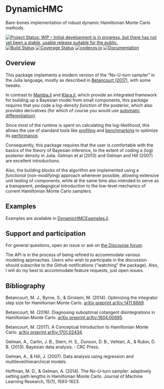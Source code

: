 # DynamicHMC

Bare-bones implementation of robust dynamic Hamiltonian Monte Carlo methods.

[![Project Status: WIP – Initial development is in progress, but there has not yet been a stable, usable release suitable for the public.](http://www.repostatus.org/badges/latest/wip.svg)](http://www.repostatus.org/#wip)
[![Build Status](https://travis-ci.org/tpapp/DynamicHMC.jl.svg?branch=master)](https://travis-ci.org/tpapp/DynamicHMC.jl)
[![Coverage Status](https://coveralls.io/repos/tpapp/DynamicHMC.jl/badge.svg?branch=master&service=github)](https://coveralls.io/github/tpapp/DynamicHMC.jl?branch=master)
[![codecov.io](http://codecov.io/github/tpapp/DynamicHMC.jl/coverage.svg?branch=master)](http://codecov.io/github/tpapp/DynamicHMC.jl?branch=master)
[![Documentation](https://img.shields.io/badge/docs-dev-blue.svg)](https://tpapp.github.io/DynamicHMC.jl/dev)

## Overview

This package implements a modern version of the “No-U-turn sampler” in the Julia language, mostly as described in [Betancourt (2017)](https://arxiv.org/abs/1701.02434), with some tweaks.

In contrast to [Mamba.jl](https://github.com/brian-j-smith/Mamba.jl) and [Klara.jl](https://github.com/JuliaStats/Klara.jl), which provide an integrated framework for building up a Bayesian model from small components, this package requires that you code a *log-density function* of the posterior, which also provides derivatives (for which of course you would use [automatic differentiation](http://www.juliadiff.org/)).

Since most of the runtime is spent on calculating the log-likelihood, this allows the use of standard tools like [profiling](https://docs.julialang.org/en/latest/stdlib/profile/) and [benchmarking](https://github.com/JuliaCI/BenchmarkTools.jl) to optimize its [performance](https://docs.julialang.org/en/latest/manual/performance-tips/).

Consequently, this package requires that the user is comfortable with the basics of the theory of Bayesian inference, to the extent of coding a (log) posterior density in Julia. Gelman et al (2013) and Gelman and Hill (2007) are excellent introductions.

Also, the building blocks of the algorithm are implemented using a *functional* (non-modifying) approach whenever possible, allowing extensive unit testing of components, while at the same time also intended to serve as a transparent, pedagogical introduction to the low-level mechanics of current Hamiltonian Monte Carlo samplers.

## Examples

Examples are available in [DynamicHMCExamples.jl](https://github.com/tpapp/DynamicHMCExamples.jl).

## Support and participation

For general questions, open an issue or ask on [the Discourse forum](https://discourse.julialang.org/).

The API is in the process of being refined to accommodate various modeling approaches. Users who wish to participate in the discussion should subscribe to the Github notifications (“watching” the package). Also, I will do my best to accommodate feature requests, just open issues.

## Bibliography

Betancourt, M. J., Byrne, S., & Girolami, M. (2014). Optimizing the integrator step size for Hamiltonian Monte Carlo. [arXiv preprint arXiv:1411.6669](https://arxiv.org/pdf/1411.6669).

Betancourt, M. (2016). Diagnosing suboptimal cotangent disintegrations in Hamiltonian Monte Carlo. [arXiv preprint arXiv:1604.00695](https://arxiv.org/abs/1604.00695).

Betancourt, M. (2017). A Conceptual Introduction to Hamiltonian Monte Carlo. [arXiv preprint arXiv:1701.02434](https://arxiv.org/abs/1701.02434).

Gelman, A., Carlin, J. B., Stern, H. S., Dunson, D. B., Vehtari, A., & Rubin, D. B. (2013). Bayesian data analysis. : CRC Press.

Gelman, A., & Hill, J. (2007). Data analysis using regression and multilevel/hierarchical models.

Hoffman, M. D., & Gelman, A. (2014). The No-U-turn sampler: adaptively setting path lengths in Hamiltonian Monte Carlo. Journal of Machine Learning Research, 15(1), 1593-1623.
